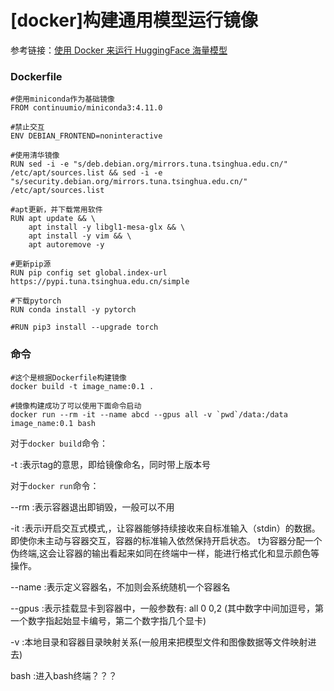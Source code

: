 # [docker]构建通用模型运行镜像

参考链接：[使用 Docker 来运行 HuggingFace 海量模型](https://soulteary.com/2022/05/20/use-docker-to-run-huggingface-models.html)


### Dockerfile
```Docker
#使用miniconda作为基础镜像
FROM continuumio/miniconda3:4.11.0

#禁止交互
ENV DEBIAN_FRONTEND=noninteractive

#使用清华镜像
RUN sed -i -e "s/deb.debian.org/mirrors.tuna.tsinghua.edu.cn/" /etc/apt/sources.list && sed -i -e "s/security.debian.org/mirrors.tuna.tsinghua.edu.cn/" /etc/apt/sources.list

#apt更新，并下载常用软件
RUN apt update && \
    apt install -y libgl1-mesa-glx && \
    apt install -y vim && \
    apt autoremove -y

#更新pip源
RUN pip config set global.index-url https://pypi.tuna.tsinghua.edu.cn/simple

#下载pytorch
RUN conda install -y pytorch

#RUN pip3 install --upgrade torch
```

### 命令

```shell
#这个是根据Dockerfile构建镜像
docker build -t image_name:0.1 .

#镜像构建成功了可以使用下面命令启动
docker run --rm -it --name abcd --gpus all -v `pwd`/data:/data image_name:0.1 bash
```

对于`docker build`命令：

-t :表示tag的意思，即给镜像命名，同时带上版本号

对于`docker run`命令：

--rm :表示容器退出即销毁，一般可以不用

-it :表示i开启交互式模式,，让容器能够持续接收来自标准输入（stdin）的数据。即使你未主动与容器交互，容器的标准输入依然保持开启状态。
t为容器分配一个伪终端,这会让容器的输出看起来如同在终端中一样，能进行格式化和显示颜色等操作。

--name :表示定义容器名，不加则会系统随机一个容器名

--gpus :表示挂载显卡到容器中，一般参数有: all 0 0,2  (其中数字中间加逗号，第一个数字指起始显卡编号，第二个数字指几个显卡)

-v :本地目录和容器目录映射关系(一般用来把模型文件和图像数据等文件映射进去)


bash :进入bash终端？？？
